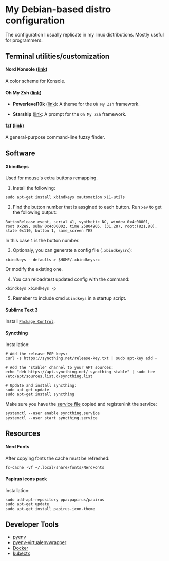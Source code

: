 # My Debian-based distro configuration

The configuration I usually replicate in my linux distributions. Mostly useful for programmers.


## Terminal utilities/customization

#### Nord Konsole ([link](https://github.com/arcticicestudio/nord-konsole))
A color scheme for Konsole.

#### Oh My Zsh ([link](https://github.com/robbyrussell/oh-my-zsh))

* **Powerlevel10k** ([link](https://github.com/romkatv/powerlevel10k)): A theme
for the `Oh My Zsh` framework.

* **Starship** ([link](https://github.com/starship/starship): A prompt
for the `Oh My Zsh` framework.

#### fzf ([link](https://github.com/junegunn/fzf))
A general-purpose command-line fuzzy finder.

## Software

#### Xbindkeys

Used for mouse's extra buttons remapping.

1. Install the following:
```shell
sudo apt-get install xbindkeys xautomation x11-utils
```

2. Find the button number that is assgined to each button. Run `xev` to get the
following output:
```
ButtonRelease event, serial 41, synthetic NO, window 0x4c00001,
root 0x2e9, subw 0x4c00002, time 25804905, (31,28), root:(821,80),
state 0x110, button 1, same_screen YES
```
In this case `1` is the button number.

3. Optionaly, you can generate a config file (`.xbindkeysrc`):
```shell
xbindkeys --defaults > $HOME/.xbindkeysrc
```
Or modify the existing one.

4. You can reload/test updated config with the command:
```shell
xbindkeys xbindkeys -p
```
5. Remeber to include cmd `xbindkeys` in a startup script.

#### Sublime Text 3

Install [`Package Control`](https://packagecontrol.io/installation).

#### Syncthing

Installation:
```shell
# Add the release PGP keys:
curl -s https://syncthing.net/release-key.txt | sudo apt-key add -

# Add the "stable" channel to your APT sources:
echo "deb https://apt.syncthing.net/ syncthing stable" | sudo tee /etc/apt/sources.list.d/syncthing.list

# Update and install syncthing:
sudo apt-get update
sudo apt-get install syncthing
```

Make sure you have the [service file](.config/systemd/user/syncthing.service) copied and register/init the service:
```shell
systemctl --user enable syncthing.service
systemctl --user start syncthing.service
```

## Resources

#### Nerd Fonts

After copying fonts the cache must be refreshed:
```shell
fc-cache -vf ~/.local/share/fonts/NerdFonts
```

#### Papirus icons pack

Installation:
```shell
sudo add-apt-repository ppa:papirus/papirus
sudo apt-get update
sudo apt-get install papirus-icon-theme
```
## Developer Tools

* [pyenv](https://github.com/pyenv/pyenv)
* [pyenv-virtualenvwrapper](https://github.com/pyenv/pyenv-virtualenvwrapper)
* [Docker](https://docs.docker.com/install/linux/docker-ce/ubuntu/)
* [kubectx](https://github.com/ahmetb/kubectx)
